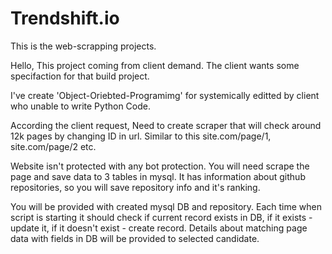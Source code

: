 # Trendshift.io
This is the web-scrapping projects.

Hello,
This project coming from client demand. The client wants some specifaction for that build project. 

I've create 'Object-Oriebted-Programimg' for systemically editted by client who unable to write Python Code. 

According the client request, 
Need to create scraper that will check around 12k pages by changing ID in url. Similar to this site.com/page/1, site.com/page/2 etc.

Website isn't protected with any bot protection. You will need scrape the page and save data to 3 tables in mysql. It has information about github repositories, so you will save repository info and it's ranking.

You will be provided with created mysql DB and repository. Each time when script is starting it should check if current record exists in DB, if it exists - update it, if it doesn't exist - create record. Details about matching page data with fields in DB will be provided to selected candidate.



